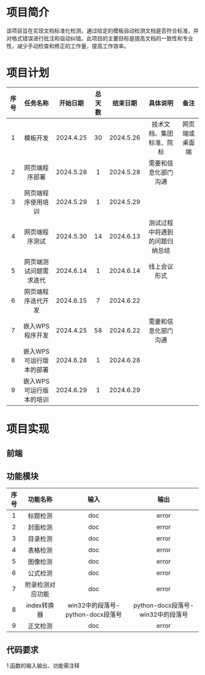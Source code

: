 # 项目简介
该项目旨在实现文档标准化检测，通过给定的模板自动检测文档是否符合标准，并对格式错误进行批注和自动纠错。此项目的主要目标是提高文档的一致性和专业性，减少手动检查和修正的工作量，提高工作效率。
# 项目计划
| 序号 | 任务名称 | 开始日期 |总天数|结束日期|具体说明|备注|
| :----: | :----:  | :----: |:----: |:----: |:----: |:----: |
|1 | 模板开发|2024.4.25  |30|2024.5.26 |	技术文档、集团标准、院标	 |网页端或桌面端|
| 2 |网页端程序部署 |  2024.5.28|1| 2024.5.28	|需要和信息化部门沟通 ||
|3|  网页端程序使用培训|2024.5.29|	1	|2024.5.29	|||
|4| 网页端程序测试|	2024.5.30	|14	|2024.6.13	|	测试过程中将遇到的问题归纳总结||
|5|网页端测试问题需求迭代 |	2024.6.14|	1	|2024.6.14  |线上会议形式| | 
|6|网页端程序迭代开发|	2024.6.15|	7	|2024.6.22	 |  ||
|7|嵌入WPS程序开发 |2024.4.25  |58| 2024.6.22| 需要和信息化部门沟通||
|8| 	嵌入WPS可运行版本的部署|	2024.6.28  |1	|	2024.6.28	 | ||
|9| 嵌入WPS可运行版本的培训|	2024.6.29 |1	|	2024.6.29	 | ||
# 项目实现
## 前端

## 功能模块
| 序号 | 功能名称 | 输入|输出|
| :----: | :----:  | :----:  | :----:  |
|1|标题检测|doc|error|
|2|封面检测|doc|error|	
|3|目录检测|doc|error|
|4|表格检测|doc|error|
|5|图像检测|doc|error|
|6|公式检测|doc|error|
|7|附录检测对应功能|doc|error|
|8|index转换器|win32中的段落号-python-docx段落号|python-docx段落号-win32中的段落号|
|9|正文检测|doc|error|

## 代码要求
1.函数的输入输出、功能需注释

